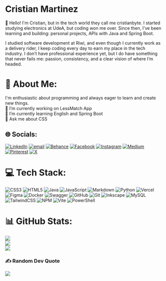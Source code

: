 # Cristian Martinez

👋 Hello! I'm Cristian, but in the tech world they call me cristianbyte. I started studying electronics at UdeA, but coding won me over. Since then, I’ve been learning and building: personal projects, APIs with Java and Spring Boot.

I studied software development at Riwi, and even though I currently work as a delivery rider, I keep coding every day to earn my place in the tech industry. I don’t have professional experience yet, but I do have something that never fails me: passion, consistency, and a clear vision of where I’m headed.


# 💫 About Me:
 I'm enthusiastic about programming and always eager to learn and create new things.<br>
🔭 I’m currently working on LessMatch App<br>🌱 I’m currently learning English and Spring Boot<br>💬 Ask me about CSS


## 🌐 Socials:
 [![LinkedIn](https://img.shields.io/badge/LinkedIn-%230077B5.svg?logo=linkedin&logoColor=white)](https://linkedin.com/in/cristianbyte) [![email](https://img.shields.io/badge/Email-D14836?logo=gmail&logoColor=white)](mailto:charlsmaritz@gmail.com) [![Behance](https://img.shields.io/badge/Behance-1769ff?logo=behance&logoColor=white)](https://behance.net/cristianbyte) [![Facebook](https://img.shields.io/badge/Facebook-%231877F2.svg?logo=Facebook&logoColor=white)](https://facebook.com/cristianbyte) [![Instagram](https://img.shields.io/badge/Instagram-%23E4405F.svg?logo=Instagram&logoColor=white)](https://instagram.com/cristianbyte) [![Medium](https://img.shields.io/badge/Medium-12100E?logo=medium&logoColor=white)](https://medium.com/@cristianbyte) [![Pinterest](https://img.shields.io/badge/Pinterest-%23E60023.svg?logo=Pinterest&logoColor=white)](https://pinterest.com/cristianbyte) [![X](https://img.shields.io/badge/X-black.svg?logo=X&logoColor=white)](https://x.com/cristianbyte) 

# 💻 Tech Stack:
![CSS3](https://img.shields.io/badge/css3-%231572B6.svg?style=for-the-badge&logo=css3&logoColor=white) ![HTML5](https://img.shields.io/badge/html5-%23E34F26.svg?style=for-the-badge&logo=html5&logoColor=white) ![Java](https://img.shields.io/badge/java-%23ED8B00.svg?style=for-the-badge&logo=openjdk&logoColor=white) ![JavaScript](https://img.shields.io/badge/javascript-%23323330.svg?style=for-the-badge&logo=javascript&logoColor=%23F7DF1E) ![Markdown](https://img.shields.io/badge/markdown-%23000000.svg?style=for-the-badge&logo=markdown&logoColor=white) ![Python](https://img.shields.io/badge/python-3670A0?style=for-the-badge&logo=python&logoColor=ffdd54) ![Vercel](https://img.shields.io/badge/vercel-%23000000.svg?style=for-the-badge&logo=vercel&logoColor=white) ![Figma](https://img.shields.io/badge/figma-%23F24E1E.svg?style=for-the-badge&logo=figma&logoColor=white) ![Docker](https://img.shields.io/badge/docker-%230db7ed.svg?style=for-the-badge&logo=docker&logoColor=white) ![Swagger](https://img.shields.io/badge/-Swagger-%23Clojure?style=for-the-badge&logo=swagger&logoColor=white) ![GitHub](https://img.shields.io/badge/github-%23121011.svg?style=for-the-badge&logo=github&logoColor=white) ![Git](https://img.shields.io/badge/git-%23F05033.svg?style=for-the-badge&logo=git&logoColor=white) ![Inkscape](https://img.shields.io/badge/Inkscape-e0e0e0?style=for-the-badge&logo=inkscape&logoColor=080A13) ![MySQL](https://img.shields.io/badge/mysql-4479A1.svg?style=for-the-badge&logo=mysql&logoColor=white) ![TailwindCSS](https://img.shields.io/badge/tailwindcss-%2338B2AC.svg?style=for-the-badge&logo=tailwind-css&logoColor=white) ![NPM](https://img.shields.io/badge/NPM-%23CB3837.svg?style=for-the-badge&logo=npm&logoColor=white) ![Vite](https://img.shields.io/badge/vite-%23646CFF.svg?style=for-the-badge&logo=vite&logoColor=white) ![PowerShell](https://img.shields.io/badge/PowerShell-%235391FE.svg?style=for-the-badge&logo=powershell&logoColor=white)
# 📊 GitHub Stats:
![](https://github-readme-stats.vercel.app/api?username=cristianbyte&theme=dark&hide_border=false&include_all_commits=false&count_private=false)<br/>
![](https://nirzak-streak-stats.vercel.app/?user=cristianbyte&theme=dark&hide_border=false)<br/>
![](https://github-readme-stats.vercel.app/api/top-langs/?username=cristianbyte&theme=dark&hide_border=false&include_all_commits=false&count_private=false&layout=compact)

### ✍️ Random Dev Quote
![](https://quotes-github-readme.vercel.app/api?type=horizontal&theme=light)